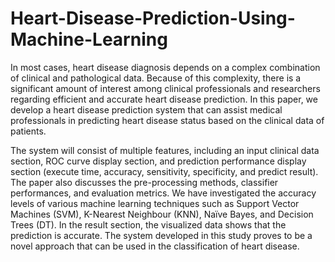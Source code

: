 # Heart-Disease-Prediction-Using-Machine-Learning
In most cases, heart disease diagnosis depends on a complex combination of clinical and pathological data. Because of this complexity, there is a significant amount of interest among clinical professionals and researchers regarding efficient and accurate heart disease prediction. In this paper, we develop a heart disease prediction system that can assist medical professionals in predicting heart disease status based on the clinical data of patients. 

The system will consist of multiple features, including an input clinical data section, ROC curve display section, and prediction performance display section (execute time, accuracy, sensitivity, specificity, and predict result). The paper also discusses the pre-processing methods, classifier performances, and evaluation metrics. We have investigated the accuracy levels of various machine learning techniques such as Support Vector Machines (SVM), K-Nearest Neighbour (KNN), Naïve Bayes, and Decision Trees (DT). In the result section, the visualized data shows that the prediction is accurate. The system developed in this study proves to be a novel approach that can be used in the classification of heart disease.
